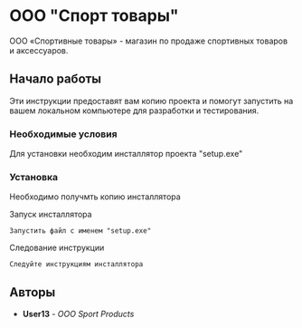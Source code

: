 # ООО "Спорт товары"

ООО «Спортивные товары» - магазин по продаже спортивных товаров и аксессуаров. 

## Начало работы

Эти инструкции предоставят вам копию проекта и помогут запустить на вашем локальном компьютере для разработки и тестирования.

### Необходимые условия

Для установки необходим инсталлятор проекта "setup.exe"

### Установка

Необходимо получмть копию инсталлятора

Запуск инсталлятора

```
Запустить файл с именем "setup.exe"
```

Следование инструкции

```
Следуйте инструкциям инсталлятора
```


## Авторы

* **User13** - *OOO Sport Products*

